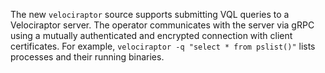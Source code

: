 The new `velociraptor` source supports submitting VQL queries to a Velociraptor
server. The operator communicates with the server via gRPC using a mutually
authenticated and encrypted connection with client certificates. For example,
`velociraptor -q "select * from pslist()"` lists processes and their running
binaries.
